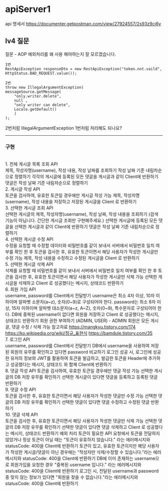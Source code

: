 # apiServer1
api 명세서
https://documenter.getpostman.com/view/27924557/2s93z9ci6y

   ## lv4 질문 
질문 - AOP 예외처리를 왜 사용 해야하는지 잘 모르겠습니다.

    1번
    RestApiException responseDto = new RestApiException("token.not.vaild", HttpStatus.BAD_REQUEST.value());

    2번
    throw new IllegalArgumentException(
    messageSource.getMessage(
        "only.writer.delete",
        null ,
        "only writer can delete",
        Locale.getDefault()
        )
    );

2번처럼 IllegalArgumentException 1번처럼 처리해도 되나요?


    

---------------------
### 구현
<br>1. 전체 게시글 목록 조회 API
<br>제목, 작성자명(username), 작성 내용, 작성 날짜를 조회하기
작성 날짜 기준 내림차순으로 정렬하기
각각의 게시글에 등록된 모든 댓글을 게시글과 같이 Client에 반환하기
댓글은 작성 날짜 기준 내림차순으로 정렬하기
<br>2. 게시글 작성 API
<br>토큰을 검사하여, 유효한 토큰일 경우에만 게시글 작성 가능
제목, 작성자명(username), 작성 내용을 저장하고
저장된 게시글을 Client 로 반환하기
<br>3. 선택한 게시글 조회 API
<br>선택한 게시글의 제목, 작성자명(username), 작성 날짜, 작성 내용을 조회하기
(검색 기능이 아닙니다. 간단한 게시글 조회만 구현해주세요.)
선택한 게시글에 등록된 모든 댓글을 선택한 게시글과 같이 Client에 반환하기
댓글은 작성 날짜 기준 내림차순으로 정렬하기
<br>4. 선택한 게시글 수정 API
<br>수정을 요청할 때 수정할 데이터와 비밀번호를 같이 보내서 서버에서 비밀번호 일치 여부를 확인 한 후
토큰을 검사한 후, 유효한 토큰이면서 해당 사용자가 작성한 게시글만 수정 가능
제목, 작성 내용을 수정하고 수정된 게시글을 Client 로 반환하기
<br>5. 선택한 게시글 삭제 API
<br>삭제를 요청할 때 비밀번호를 같이 보내서 서버에서 비밀번호 일치 여부를 확인 한 후
토큰을 검사한 후, 유효한 토큰이면서 해당 사용자가 작성한 게시글만 삭제 가능
선택한 게시글을 삭제하고 Client 로 성공했다는 메시지, 상태코드 반환하기
<br>6. 회원 가입 API
<br>username, password를 Client에서 전달받기
username은 최소 4자 이상, 10자 이하이며 알파벳 소문자(a~z), 숫자(0~9)로 구성되어야 한다.
password는 최소 8자 이상, 15자 이하이며 알파벳 대소문자(a~z, A~Z), 숫자(0~9), 특수문자로 구성되어야 한다.
DB에 중복된 username이 없다면 회원을 저장하고 Client 로 성공했다는 메시지, 상태코드 반환하기
회원 권한 부여하기 (ADMIN, USER) - ADMIN 회원은 모든 게시글, 댓글 수정 / 삭제 가능
참고자료
https://mangkyu.tistory.com/174
https://ko.wikipedia.org/wiki/정규_표현식
https://bamdule.tistory.com/35
<br>7. 로그인 API
<br>username, password를 Client에서 전달받기
DB에서 username을 사용하여 저장된 회원의 유무를 확인하고 있다면 password 비교하기
로그인 성공 시, 로그인에 성공한 유저의 정보와 JWT를 활용하여 토큰을 발급하고,
발급한 토큰을 Header에 추가하고 성공했다는 메시지, 상태코드 와 함께 Client에 반환하기
<br>8. 댓글 작성 API
토큰을 검사하여, 유효한 토큰일 경우에만 댓글 작성 가능
선택한 게시글의 DB 저장 유무를 확인하기
선택한 게시글이 있다면 댓글을 등록하고 등록된 댓글 반환하기
<br>9. 댓글 수정 API
<br>토큰을 검사한 후, 유효한 토큰이면서 해당 사용자가 작성한 댓글만 수정 가능
선택한 댓글의 DB 저장 유무를 확인하기
선택한 댓글이 있다면 댓글 수정하고 수정된 댓글 반환하기
<br>10. 댓글 삭제 API
<br>토큰을 검사한 후, 유효한 토큰이면서 해당 사용자가 작성한 댓글만 삭제 가능
선택한 댓글의 DB 저장 유무를 확인하기
선택한 댓글이 있다면 댓글 삭제하고 Client 로 성공했다는 메시지, 상태코드 반환하기
예외 처리
토큰이 필요한 API 요청에서 토큰을 전달하지 않았거나 정상 토큰이 아닐 때는 "토큰이 유효하지 않습니다." 라는 에러메시지와 statusCode: 400을 Client에 반환하기
토큰이 있고, 유효한 토큰이지만 해당 사용자가 작성한 게시글/댓글이 아닌 경우에는 “작성자만 삭제/수정할 수 있습니다.”라는 에러메시지와 statusCode: 400을 Client에 반환하기
DB에 이미 존재하는 username으로 회원가입을 요청한 경우 "중복된 username 입니다." 라는 에러메시지와 statusCode: 400을 Client에 반환하기
로그인 시, 전달된 username과 password 중 맞지 않는 정보가 있다면 "회원을 찾을 수 없습니다."라는 에러메시지와 statusCode: 400을 Client에 반환하기
